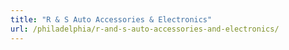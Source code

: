 ```yaml
---
title: "R & S Auto Accessories & Electronics"
url: /philadelphia/r-and-s-auto-accessories-and-electronics/
---
```

